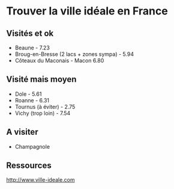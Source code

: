 # Trouver la ville idéale en France

## Visités et ok
* Beaune - 7.23
* Broug-en-Bresse (2 lacs + zones sympa) - 5.94
* Côteaux du Maconais - Macon 6.80

## Visité mais moyen
* Dole - 5.61
* Roanne - 6.31
* Tournus (à éviter) - 2.75
* Vichy (trop loin) - 7.54

## A visiter
* Champagnole

## Ressources
http://www.ville-ideale.com
